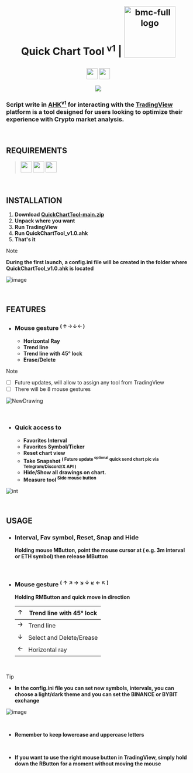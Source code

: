 <h1 align="center">
  Quick Chart Tool <sup>v1</sup> | 
  <a href="https://www.buymeacoffee.com/blockchainchaos">
  <sub> <img width="2437" alt="bmc-full logo" src="https://github.com/CHAOS-BlockchainChaos/QuickChartTool/assets/97523302/ccd4e269-53fc-44c6-925b-e4e360a5f9a3" alt="buymeacoffee-white-badge" style="width: 140px;"></sub> 
  
  <p></p>
</h1>

<p align="center">
  <a href="https://github.com/CHAOS-BlockchainChaos/QuickChartTool/releases/tag/v1.0.0"> <img src="https://img.shields.io/badge/releases-v1.0.0-blue?style=for-the-badge&labelColor=121621&color=ffffff" style="height: 30px"></a>
  <img src="https://img.shields.io/github/downloads/CHAOS-BlockchainChaos/QuickChartTool/total?style=for-the-badge&logoColor=fff&labelColor=121621&color=ffffff" style="height:30px"> 
</p>

<p align="center">
  <img src="https://github.com/CHAOS-BlockchainChaos/QuickChartTool/assets/97523302/c0915101-2b38-4870-9f46-a3a984aef2f1">
</p>

### **Script write in [AHK<sup>v1</sup>](https://www.autohotkey.com/) for interacting with the [TradingView](https://www.tradingview.com/desktop/) platform is a tool designed for users looking to optimize their experience with Crypto market analysis.** <p align="center"></p>

&nbsp;

## REQUIREMENTS 
<p></p>

> <img src="https://img.shields.io/badge/ㅤWINDOWSㅤ-10-0079D7?style=for-the-badge&labelColor=0079D7&color=fff&logoColor=fff&logo=windows10" style="height: 30px"> <img src="https://img.shields.io/badge/tradingview-desktop-blue?style=for-the-badge&labelColor=121621&color=ffffff&logo=tradingview" style="height: 30px"> <img src="https://img.shields.io/badge/ㅤAutohotkey-v1-blue?style=for-the-badge&labelColor=7AC673&color=ffffff&logo=autohotkey&logoColor=black" style="height: 30px">

&nbsp;

## INSTALLATION
1. **Download [QuickChartTool-main.zip](https://github.com/CHAOS-BlockchainChaos/QuickChartTool/releases)**
1. **Unpack where you want**
1. **Run TradingView**
1. **Run QuickChartTool_v1.0.ahk**
1. **That's it**

> [!NOTE]
> **During the first launch, a config.ini file will be created in the folder where QuickChartTool_v1.0.ahk is located**
> 
> ![image](https://github.com/CHAOS-BlockchainChaos/QuickChartTool/assets/97523302/291be4f9-ff2e-4f92-8be8-9b33d1c616fe)

&nbsp; 

## FEATURES 
<p></p>

- ### **Mouse gesture** <sup>( 🡡 🡢 🡣 🡠 )
  - **Horizontal Ray**
  - **Trend line**
  - **Trend line with 45° lock**
  - **Erase/Delete**

> [!NOTE]
> - [ ] Future updates, will allow to assign any tool from TradingView
> - [ ] There will be 8 mouse gestures
  
![NewDrawing](https://github.com/CHAOS-BlockchainChaos/QuickChartTool/assets/97523302/fcec094d-0c6f-400a-9eee-30f6ecc44840)

&nbsp;

- ### **Quick access to**
  - **Favorites Interval**
  - **Favorites Symbol/Ticker**
  - **Reset chart view**
  - **Take Snapshot <sup>( Future update <sup>optional</sup> quick send chart pic via Telegram/Discord/X API )</sup>**
  - **Hide/Show all drawings on chart.**
  - **Measure tool <sup>Side mouse button</sup>**


![int](https://github.com/CHAOS-BlockchainChaos/QuickChartTool/assets/97523302/2570fc1f-5d4c-4d74-a866-0a69cd1711f3)

&nbsp;

## USAGE 
<p></p>

- ### **Interval, Fav symbol, Reset, Snap and Hide**
  **Holding mouse MButton, point the mouse cursor at ( e.g. 3m interval or ETH symbol) then release MButton**

&nbsp;



- ### **Mouse gesture <sup>( ↑ ↗ → ↘ ↓ ↙ ← ↖ )</sup>**
  **Holding RMButton and quick move in direction**
  
  | **🡡** | Trend line with 45° lock       |
  | :-:    | -                              |
  | **🡢** | Trend line                     |
  | **🡣** | Select and Delete/Erease       |
  | **🡠** | Horizontal ray                 |

&nbsp;

> [!TIP]
> 
> - **In the config.ini file you can set new symbols, intervals, you can choose a light/dark theme and you can set the BINANCE or BYBIT exchange**
>
> ![image](https://github.com/CHAOS-BlockchainChaos/QuickChartTool/assets/97523302/29a26169-6b9e-46de-b11d-0b82e782ff2f)
> 
> &nbsp;
> 
> - **Remember to keep lowercase and uppercase letters**
> 
> &nbsp;
> 
> - **If you want to use the right mouse button in TradingView, simply hold down the RButton for a moment without moving the mouse**
